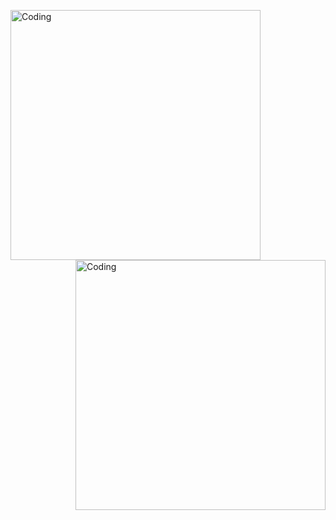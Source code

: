   <img align="left" alt="Coding" width="400" src="https://media0.giphy.com/media/PuvJVM5w0wu6QEUWfq/giphy.gif">  <img align="right" alt="Coding" width="400" src="https://media4.giphy.com/media/FhPbyzFSuKmly/giphy.gif">
